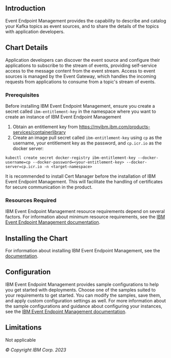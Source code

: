 ## Introduction
Event Endpoint Management provides the capability to describe and catalog your Kafka topics as event sources, and to share the details of the topics with application developers.

## Chart Details
Application developers can discover the event source and configure their applications to subscribe to the stream of events, providing self-service access to the message content from the event stream.
Access to event sources is managed by the Event Gateway, which handles the incoming requests from applications to consume from a topic's stream of events.

### Prerequisites
Before installing IBM Event Endpoint Management, ensure you create a secret called `ibm-entitlement-key` in the namespace where you want to create an instance of IBM Event Endpoint Management
1. Obtain an entitlement key from https://myibm.ibm.com/products-services/containerlibrary
2. Create an image pull secret called `ibm-entitlement-key` using `cp` as the username, your entitlement key as the password, and `cp.icr.io` as the docker server:

`kubectl create secret docker-registry ibm-entitlement-key --docker-username=cp --docker-password=<your-entitlement-key> --docker-server=cp.icr.io -n <target-namespace>`

It is recommended to install Cert Manager before the installation of IBM Event Endpoint Management. This will facilitate the handling of certificates for secure communication in the product.

### Resources Required
IBM Event Endpoint Management resource requirements depend on several factors. For information about minimum resource requirements, see the [IBM Event Endpoint Management documentation](https://ibm.biz/eem-documentation).

## Installing the Chart
For information about installing IBM Event Endpoint Management, see the [documentation](https://ibm.biz/eem-documentation).

## Configuration
IBM Event Endpoint Management provides sample configurations to help you get started with deployments. Choose one of the samples suited to your requirements to get started. You can modify the samples, save them, and apply custom configuration settings as well. For more information about the sample configurations and guidance about configuring your instances, see the [IBM Event Endpoint Management documentation](https://ibm.biz/eem-documentation).

## Limitations
Not applicable

*© Copyright IBM Corp. 2023*
